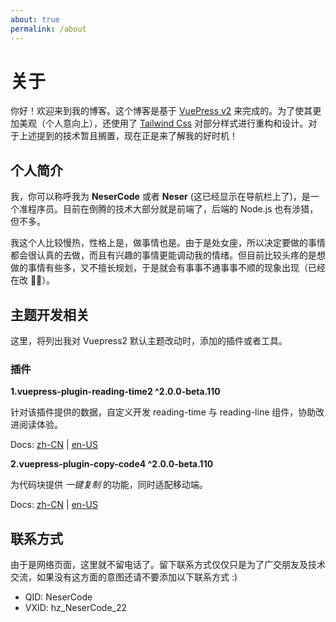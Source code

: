 ```yaml
---
about: true
permalink: /about
---
```


# 关于

你好！欢迎来到我的博客。这个博客是基于 [VuePress v2](https://v2.vuepress.vuejs.org/zh/) 来完成的。为了使其更加美观（个人意向上），还使用了 [Tailwind Css](https://www.tailwindcss.cn/) 对部分样式进行重构和设计。对于上述提到的技术暂且搁置，现在正是来了解我的好时机！

## 个人简介

我，你可以称呼我为 **NeserCode** 或者 **Neser** (这已经显示在导航栏上了)，是一个准程序员。目前在倒腾的技术大部分就是前端了，后端的 Node.js 也有涉猎，但不多。

我这个人比较慢热，性格上是，做事情也是。由于是处女座，所以决定要做的事情都会很认真的去做，而且有兴趣的事情更能调动我的情绪。但目前比较头疼的是想做的事情有些多，又不擅长规划，于是就会有事事不通事事不顺的现象出现（已经在改 🤦‍♂️）。

## 主题开发相关

这里，将列出我对 Vuepress2 默认主题改动时，添加的插件或者工具。

### 插件

**1.vuepress-plugin-reading-time2 ^2.0.0-beta.110**

针对该插件提供的数据，自定义开发 reading-time 与 reading-line 组件，协助改进阅读体验。

Docs:
[zh-CN](https://vuepress-theme-hope.github.io/v2/reading-time/zh/) | [en-US](https://vuepress-theme-hope.github.io/v2/reading-time/)

**2.vuepress-plugin-copy-code4 ^2.0.0-beta.110**

为代码块提供 _一键复制_ 的功能，同时适配移动端。

Docs:
[zh-CN](https://vuepress-theme-hope.github.io/v2/copy-code/zh/) | [en-US](https://vuepress-theme-hope.github.io/v2/copy-code/)

## 联系方式

由于是网络页面，这里就不留电话了。留下联系方式仅仅只是为了广交朋友及技术交流，如果没有这方面的意图还请不要添加以下联系方式 :)

- QID: NeserCode
- VXID: hz_NeserCode_22
